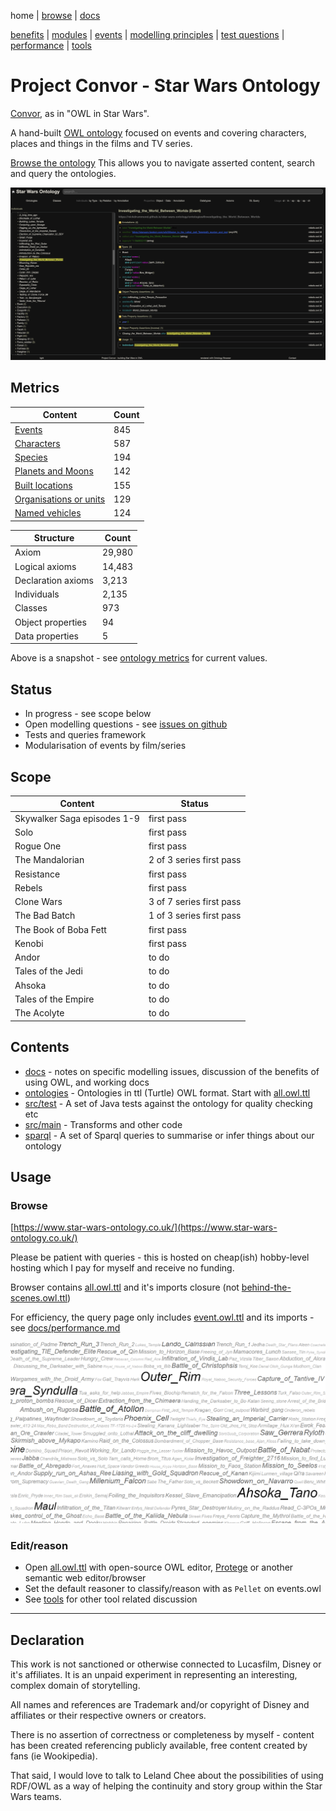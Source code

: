 home |
[browse](https://www.star-wars-ontology.co.uk/) |
[docs](docs/)

[benefits](docs/benefits.md) |
[modules](docs/modularisation.md) |
[events](docs/events.md) |
[modelling principles](docs/modelling-principles.md) |
[test questions](docs/test-questions.md) |
[performance](docs/performance.md) |
[tools](docs/tools.md)

# Project Convor - Star Wars Ontology

[Convor](https://www.star-wars-ontology.co.uk/classes/-1326117872/), as in "OWL in Star Wars".

A hand-built [OWL ontology](docs/benefits.md) focused on events and covering characters, places and things in the films and TV series.

[Browse the ontology](https://www.star-wars-ontology.co.uk/)
This allows you to navigate asserted content, search and query the ontologies.

[![Investigating_the_World_Between_Worlds](docs/images/ontology-browser.png)](https://www.star-wars-ontology.co.uk/individuals/1184063215/)

## Metrics

| Content                                                                                                                  | Count |
|--------------------------------------------------------------------------------------------------------------------------|-------|
| [Events](https://www.star-wars-ontology.co.uk/dlquery/?expression=Event&syntax=man)                                   | 845   |
| [Characters](https://www.star-wars-ontology.co.uk/dlquery/?expression=Being+or+Droid&syntax=man)                      | 587   |
| [Species](https://www.star-wars-ontology.co.uk/dlquery/?expression=Living_thing&syntax=man&query=descendants)        | 194   |
| [Planets and Moons](https://www.star-wars-ontology.co.uk/dlquery/?expression=Planet+or+Moon&syntax=man)               | 142   |
| [Built locations](https://www.star-wars-ontology.co.uk/dlquery/?expression=Built_Location+and+not+Vehicle&syntax=man) | 155   |
| [Organisations or units](https://www.star-wars-ontology.co.uk/dlquery/?expression=Organisation&syntax=man)            | 129   |
| [Named vehicles](https://www.star-wars-ontology.co.uk/dlquery/?expression=Vehicle&syntax=man)                         | 124   |

| Structure             | Count  |
|-----------------------|--------|
| Axiom                 | 29,980 |
| Logical axioms        | 14,483 |
| Declaration axioms    | 3,213  |
| Individuals           | 2,135  |
| Classes               | 973    |
| Object properties     | 94     |
| Data properties       | 5      |

Above is a snapshot - see [ontology metrics](https://www.star-wars-ontology.co.uk/ontologies/) for current values.

## Status

* In progress - see scope below
* Open modelling questions - see [issues on github](https://github.com/nickdrummond/star-wars-ontology/issues)
* Tests and queries framework
* Modularisation of events by film/series

## Scope

| Content                     | Status                   |
|-----------------------------|--------------------------|
| Skywalker Saga episodes 1-9 | first pass               |
| Solo                        | first pass               |
| Rogue One                   | first pass               |
| The Mandalorian             | 2 of 3 series first pass |
| Resistance                  | first pass               |
| Rebels                      | first pass               |  
| Clone Wars                  | 3 of 7 series first pass |
| The Bad Batch               | 1 of 3 series first pass |
| The Book of Boba Fett       | first pass               |
| Kenobi                      | first pass               |
| Andor                       | to do                    |
| Tales of the Jedi           | to do                    |
| Ahsoka                      | to do                    |
| Tales of the Empire         | to do                    |
| The Acolyte                 | to do                    |

## Contents

* [docs](docs/) - notes on specific modelling issues, discussion of the benefits of using OWL, and working docs
* [ontologies](ontologies/) - Ontologies in ttl (Turtle) OWL format. Start with [all.owl.ttl](ontologies/all.owl.ttl)
* [src/test](https://github.com/nickdrummond/star-wars-ontology/tree/master/src/test) - A set of Java tests against the ontology for quality checking etc
* [src/main](https://github.com/nickdrummond/star-wars-ontology/tree/master/src/main) - Transforms and other code
* [sparql](sparql/) - A set of Sparql queries to summarise or infer things about our ontology

## Usage

### Browse

[https://www.star-wars-ontology.co.uk/](https://www.star-wars-ontology.co.uk/)

Please be patient with queries - this is hosted on cheap(ish) hobby-level hosting which I pay for
myself and receive no funding.

Browser contains [all.owl.ttl](ontologies/all.owl.ttl) and it's imports closure
(not [behind-the-scenes.owl.ttl](ontologies/behind-the-scenes.owl.ttl))

For efficiency, the query page only includes [event.owl.ttl](ontologies/events.owl.ttl) and
its imports - see [docs/performance.md](docs/performance.md)

[![Cloud view of individuals by usage](docs/images/cloud.png)](https://www.star-wars-ontology.co.uk/clouds/individuals)


### Edit/reason
* Open [all.owl.ttl](ontologies/all.owl.ttl) with open-source OWL editor, [Protege](https://protege.stanford.edu/) or
  another semantic web editor/browser
* Set the default reasoner to classify/reason with as `Pellet` on events.owl
* See [tools](docs/tools.md) for other tool related discussion

---

## Declaration

This work is not sanctioned or otherwise connected to Lucasfilm, Disney or it's affiliates. It is an unpaid experiment
in representing an interesting, complex domain of storytelling.

All names and references are Trademark and/or copyright of Disney and affiliates or their respective owners or creators.

There is no assertion of correctness or completeness by myself - content has been created referencing publicly
available, free content created by fans (ie Wookipedia).

That said, I would love to talk to Leland Chee about the possibilities of using RDF/OWL as a way of helping the
continuity and story group within the Star Wars teams.
